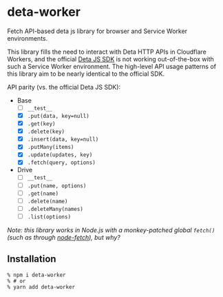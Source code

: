 # deta-worker

Fetch API-based deta js library for browser and Service Worker environments.

This library fills the need to interact with Deta HTTP APIs in Cloudflare Workers, and the official [Deta JS SDK](https://github.com/deta/deta-javascript) is not working out-of-the-box with such a Service Worker environment. The high-level API usage patterns of this library aim to be nearly identical to the official SDK.

API parity (vs. the official Deta JS SDK):

- Base
    - [ ] `__test__`
    - [x] `.put(data, key=null)`
    - [x] `.get(key)`
    - [x] `.delete(key)`
    - [x] `.insert(data, key=null)`
    - [x] `.putMany(items)`
    - [X] `.update(updates, key)`
    - [x] `.fetch(query, options)`
- Drive
    - [ ] `__test__`
    - [ ] `.put(name, options)`
    - [ ] `.get(name)`
    - [ ] `.delete(name)`
    - [ ] `.deleteMany(names)`
    - [ ] `.list(options)`

_Note: this library works in Node.js with a monkey-patched global `fetch()` (such as through [node-fetch](https://github.com/node-fetch/node-fetch)), but why?_

## Installation

```shell
% npm i deta-worker
% # or
% yarn add deta-worker
```
